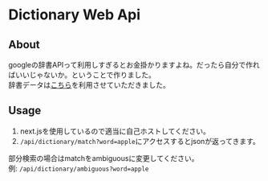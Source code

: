 # Dictionary Web Api
## About
googleの辞書APIって利用しすぎるとお金掛かりますよね。だったら自分で作ればいいじゃないか。ということで作りました。<br/>
辞書データは[こちら](https://github.com/kujirahand/EJDict)を利用させていただきました。

## Usage
1. next.jsを使用しているので適当に自己ホストしてください。
2. `/api/dictionary/match?word=apple`にアクセスするとjsonが返ってきます。

部分検索の場合はmatchをambiguousに変更してください。<br/>
例: `/api/dictionary/ambiguous?word=apple`
